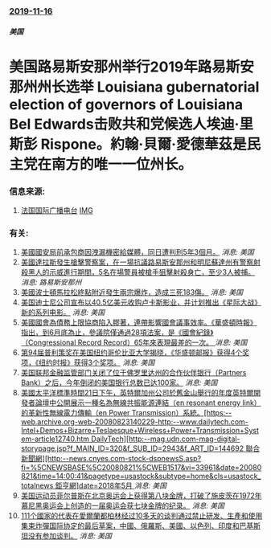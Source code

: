 ### [2019-11-16](/news/2019/11/16/index.md)

##### 美国
#  美国路易斯安那州举行2019年路易斯安那州州长选举 Louisiana gubernatorial election of governors of Louisiana Bel Edwards击败共和党候选人埃迪‧里斯彭 Rispone。約翰‧貝爾‧愛德華茲是民主党在南方的唯一一位州长。 




### 信息来源:

1. [法国国际广播电台](http://www.rfi.fr/cn/contenu/20191117-%E6%B0%91%E4%B8%BB%E5%85%9A%E8%B5%A2%E5%BE%97%E8%B7%AF%E6%98%93%E6%96%AF%E5%AE%89%E9%82%A3%E5%B7%9E%E9%95%BF%E9%80%89%E4%B8%BE-%E5%B7%9D%E6%99%AE%E5%8A%A9%E6%94%BB%E5%A4%B1%E8%B4%A5) [IMG](http://scd.cn.rfi.fr/sites/chinese.filesrfi/images/afp/int0011b.191117183503.jpg)

### 有关:

1. [美國國安局前承包商因洩漏機密給媒體，同日遭判刑5年3個月。](/zh/news/2018/08/24/美國國安局前承包商因洩漏機密給媒體-同日遭判刑5年3個月.md) _消息: 美国_
2. [美國達拉斯發生槍擊警察案，在一場抗議路易斯安那州和明尼蘇達州有警察射殺黑人的示威進行期間，5名在場警員被槍手狙擊射殺身亡，至少3人被捕。 ](/zh/news/2016/07/7/美國達拉斯發生槍擊警察案-在一場抗議路易斯安那州和明尼蘇達州有警察射殺黑人的示威進行期間-5名在場警員被槍手狙擊射殺身亡.md) _消息: 路易斯安那州_
3. [ 美國波士頓馬拉松終點附近發生兩宗爆炸，造成三死183傷。](/zh/news/2013/04/15/美國波士頓馬拉松終點附近發生兩宗爆炸-造成三死183傷.md) _消息: 美国_
4. [美国迪士尼公司宣布以40.5亿美元收购卢卡斯影业，并计划推出《星际大战》新的系列电影。](/zh/news/2012/10/30/美国迪士尼公司宣布以405亿美元收购卢卡斯影业-并计划推出-星际大战-新的系列电影.md) _消息: 美国_
5. [ 美國國會為債務上限協商陷入膠著，連帶影響國會議事效率。《華盛頓時報》指出，到6月底為止，參議院僅通過28項法案，是《國會紀錄》（Congressional Record Record）65年來表現最差的一次。 ](/zh/news/2011/07/17/美國國會為債務上限協商陷入膠著-連帶影響國會議事效率-華盛頓時報-指出-到6月底為止-參議院僅通過28項法案-是-國.md) _消息: 美国_
6. [ 第94届普利策奖在美国纽约哥伦比亚大学揭晓，《华盛顿邮报》获得4个奖项，《纽约时报》获得3个奖项。](/zh/news/2010/04/12/第94届普利策奖在美国纽约哥伦比亚大学揭晓-华盛顿邮报-获得4个奖项-纽约时报-获得3个奖项.md) _消息: 美国_
7. [ 美国联邦金融监管部门关闭了位于佛罗里达州的合作伙伴银行（Partners Bank）之后，今年倒闭的美国银行总数已达100家。](/zh/news/2009/10/24/美国联邦金融监管部门关闭了位于佛罗里达州的合作伙伴银行-Partners-Bank-之后-今年倒闭的美国银行总数已达1.md) _消息: 美国_
8. [ 美國太平洋標準時間21日下午，英特爾加州公司於舊金山舉行的年度英特爾開發者論壇中公開展示一種名為無線共振能源連結（en resonant energy link）的革新性無線電力傳輸（en Power Transmission）系統。[https:--web.archive.org-web-20080823140229-http:--www.dailytech.com-Intel+Demos+Bizarre+Teslaesque+Wireless+Power+Transmission+System-article12740.htm DailyTech][http:--mag.udn.com-mag-digital-storypage.jsp?f_MAIN_ID=320&f_SUB_ID=2943&f_ART_ID=144692 聯合新聞網][http:--news.cnyes.com-stock-dspnewsS.asp?fi=%5CNEWSBASE%5C20080821%5CWEB1517&vi=33961&date=20080821&time=14:00:41&pagetype=usastock&subtype=home&cls=usastock_totalnews 鉅亨網]date=2018年5月 ](/zh/news/2008/08/21/美國太平洋標準時間21日下午-英特爾加州公司於舊金山舉行的年度英特爾開發者論壇中公開展示一種名為無線共振能源連結-en.md) _消息: 美国_
9. [ 美国运动员菲尔普斯在北京奥运会上获得第八块金牌，打破了施皮茨在1972年慕尼黑奥运会上创造的一届奥运会获七块金牌的纪录。](/zh/news/2008/08/17/美国运动员菲尔普斯在北京奥运会上获得第八块金牌-打破了施皮茨在1972年慕尼黑奥运会上创造的一届奥运会获七块金牌的纪录.md) _消息: 美国_
10. [111个國家的代表在愛爾蘭都柏林经过10多天的谈判通过禁止研发、生產和使用集束炸彈国际协定的最后草案，中國、俄羅斯、美國、以色列、印度和巴基斯坦没有参加谈判。](/zh/news/2008/05/30/111个國家的代表在愛爾蘭都柏林经过10多天的谈判通过禁止研发-生產和使用集束炸彈国际协定的最后草案-中國-俄羅斯-美國.md) _消息: 美国_
